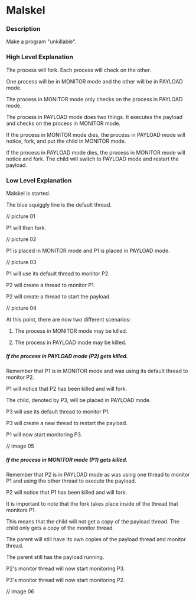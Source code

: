 # Malskel

### Description

Make a program "unkillable".

### High Level Explanation

The process will fork. Each process will check on the other. 

One process will be in MONITOR mode and the other will be in PAYLOAD mode.

The process in MONITOR mode only checks on the process in PAYLOAD mode.

The process in PAYLOAD mode does two things. It executes the payload and checks on the process in MONITOR mode. 

If the process in MONITOR mode dies, the process in PAYLOAD mode will notice, fork, and put the child in MONITOR mode.

If the process in PAYLOAD mode dies, the process in MONITOR mode will notice and fork. The child will switch to PAYLOAD mode and restart the payload.

### Low Level Explanation

Malskel is started. 

The blue squiggly line is the default thread. 

// picture 01

P1 will then fork.

// picture 02

P1 is placed in MONITOR mode and P1 is placed in PAYLOAD mode. 

// picture 03

P1 will use its default thread to monitor P2.

P2 will create a thread to monitor P1.

P2 will create a thread to start the payload. 

// picture 04

At this point, there are now two different scenarios:

1) The process in MONITOR mode may be killed.

2) The process in PAYLOAD mode may be killed. 

##### If the process in PAYLOAD mode (P2) gets killed. 

Remember that P1 is in MONITOR mode and was using its default thread to monitor P2.

P1 will notice that P2 has been killed and will fork.

The child, denoted by P3, will be placed in PAYLOAD mode.

P3 will use its default thread to monitor P1.

P3 will create a new thread to restart the payload. 

P1 will now start monitoring P3.

// image 05

##### If the process in MONITOR mode (P1) gets killed. 

Remember that P2 is in PAYLOAD mode as was using one thread to monitor P1 and using the other thread to execute the payload.

P2 will notice that P1 has been killed and will fork.

It is important to note that the fork takes place inside of the thread that monitors P1.

This means that the child will not get a copy of the payload thread. The child only gets a copy of the monitor thread. 

The parent will still have its own copies of the payload thread and monitor thread. 

The parent still has the payload running.

P2's monitor thread will now start monitoring P3.

P3's monitor thread will now start monitoring P2.

// image 06


